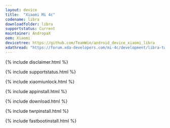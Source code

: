 ```yaml
---
layout: device
title:  "Xiaomi Mi 4c"
codename: libra
downloadfolder: libra
supportstatus: Current
maintainer: AndropaX
oem: Xiaomi
devicetree: https://github.com/TeamWin/android_device_xiaomi_libra
xdathread: "https://forum.xda-developers.com/mi-4c/development/libra-twrp-3-0-t3315059"
---
```


{% include disclaimer.html %}

{% include supportstatus.html %}

{% include xiaomiunlock.html %}

{% include appinstall.html %}

{% include download.html %}

{% include twrpinstall.html %}

{% include fastbootinstall.html %}
